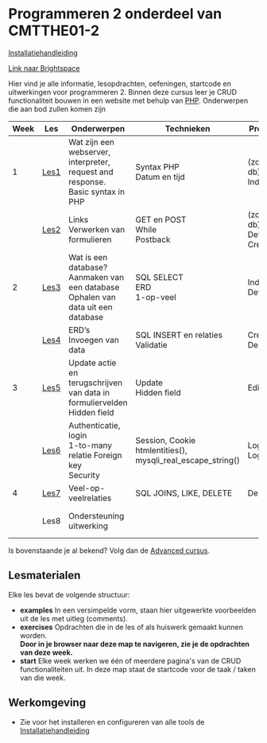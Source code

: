 # Programmeren 2 onderdeel van CMTTHE01-2

[Installatiehandleiding](./Installatie)

[Link naar Brightspace](https://brightspace.hr.nl/d2l/home/28859)

Hier vind je alle informatie, lesopdrachten, oefeningen, startcode en uitwerkingen voor programmeren 2.
Binnen deze cursus leer je CRUD functionaliteit bouwen in een website met behulp van [PHP](https://www.php.net/).
Onderwerpen die aan bod zullen komen zijn

| Week | Les            | Onderwerpen                                                                              | Technieken                                                    | Producten                                  | Deadline                                | 
|------|----------------|------------------------------------------------------------------------------------------|---------------------------------------------------------------|--------------------------------------------|-----------------------------------------|
| 1    | [Les1](./les1) | Wat zijn een webserver, interpreter, request and response.<br/> Basic syntax in PHP      | Syntax PHP<br/>Datum en tijd                                       | (zonder db)<br/>Index.php                  |                                         |
|      | [Les2](./les2) | Links<br/>Verwerken van formulieren                                                      | GET en POST<br/>While<br/>Postback                            | (zonder db)<br/>Details.php<br/>Create.php |                                         |
| 2    | [Les3](./les3) | Wat is een database?<br/>Aanmaken van een database<br/>Ophalen van data uit een database | SQL SELECT<br/>ERD<br/>1-op-veel                              | Index.php<br/>Details.php                  |                                         |
|      | [Les4](./les4) | ERD’s<br/>Invoegen van data                                                              | SQL INSERT en relaties<br/>Validatie                          | Create.php<br/>Delete.php                  |                                         |
| 3    | [Les5](./les5) | Update actie en terugschrijven van data in formuliervelden<br/>Hidden field              | Update<br/>Hidden field                                       | Edit.php                                   | Zelfevaluatie beoordelingsmodel         |
|      | [Les6](./les6) | Authenticatie, login<br/>1-to-many relatie Foreign key<br/>Security                      | Session, Cookie<br/>htmlentities(), mysqli_real_escape_string()| Login.php<br/>Logout.php                   |                                         |
| 4    | [Les7](./les7) | Veel-op-veelrelaties                                                                     | SQL JOINS, LIKE, DELETE                                       | Delete.php                                 |                                         |
|      | Les8           | Ondersteuning uitwerking                                                                 |                                                               |                                            | Zondag 17:00<br/>Screencast eindproduct |

Is bovenstaande je al bekend? Volg dan de [Advanced cursus](advanced).

## Lesmaterialen

Elke les bevat de volgende structuur:

- **examples**
  In een versimpelde vorm, staan hier uitgewerkte voorbeelden uit de les met uitleg (comments).
- **exercises**
  Opdrachten die in de les of als huiswerk gemaakt kunnen worden.<br/>
  **Door in je browser naar deze map te navigeren, zie je de opdrachten van deze week.**
- **start**
  Elke week werken we één of meerdere pagina's van de CRUD functionaliteiten uit. In deze map staat de startcode voor de taak / taken van die week.

## Werkomgeving

- Zie voor het installeren en configureren van alle tools de [Installatiehandleiding](./Installatie)
